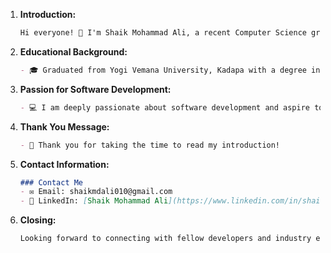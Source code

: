 1. **Introduction:**
   ```markdown
   Hi everyone! 👋 I'm Shaik Mohammad Ali, a recent Computer Science graduate from Yogi Vemana University, Kadapa (BSc).
   ```

2. **Educational Background:**
   ```markdown
   - 🎓 Graduated from Yogi Vemana University, Kadapa with a degree in Computer Science (BSc).
   ```

3. **Passion for Software Development:**
   ```markdown
   - 💻 I am deeply passionate about software development and aspire to contribute to the ever-evolving tech landscape.
   ```

4. **Thank You Message:**
   ```markdown
   - 🙏 Thank you for taking the time to read my introduction!
   ```

5. **Contact Information:**
   ```markdown
   ### Contact Me
   - ✉️ Email: shaikmdali010@gmail.com
   - 🔗 LinkedIn: [Shaik Mohammad Ali](https://www.linkedin.com/in/shaik-mohammad-ali-183246265)
   ```
   
6. **Closing:**
   ```markdown
   Looking forward to connecting with fellow developers and industry enthusiasts. Let's code and innovate together!
   ```
   
